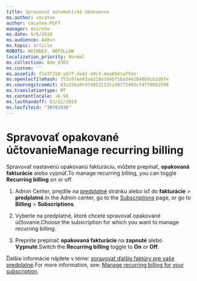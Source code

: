 ```yaml
---
title: Spravovať automatické obnovenie
ms.author: cmcatee
author: cmcatee-MSFT
manager: mnirkhe
ms.date: 6/6/2018
ms.audience: Admin
ms.topic: article
ROBOTS: NOINDEX, NOFOLLOW
localization_priority: Normal
ms.collection: Adm_O365
ms.custom: ''
ms.assetid: f1a3f310-a87f-4a42-a9c3-4ea894caf52e
ms.openlocfilehash: 753c8fee83aa318e184bf5ba3442848b9cb2d6fe
ms.sourcegitcommit: 03a156a9c9740521155a30775492c7dff0982588
ms.translationtype: MT
ms.contentlocale: sk-SK
ms.lasthandoff: 03/22/2019
ms.locfileid: "30761936"
---
```

# <a name="manage-recurring-billing"></a><span data-ttu-id="40a89-102">Spravovať opakované účtovanie</span><span class="sxs-lookup"><span data-stu-id="40a89-102">Manage recurring billing</span></span>

<span data-ttu-id="40a89-103">Spravovať nastavenú opakovanú fakturáciu, môžete prepínať, **opakovaná fakturácie** alebo vypnúť.</span><span class="sxs-lookup"><span data-stu-id="40a89-103">To manage recurring billing, you can toggle **Recurring billing** on or off.</span></span> 
  
1. <span data-ttu-id="40a89-104">Admin Center, prejdite na [predplatné](https://go.microsoft.com/fwlink/p/?linkid=842054) stránku alebo ísť do **fakturácie** \> **predplatné**.</span><span class="sxs-lookup"><span data-stu-id="40a89-104">In the Admin center, go to the [Subscriptions](https://go.microsoft.com/fwlink/p/?linkid=842054) page, or go to **Billing** \> **Subscriptions**.</span></span>
    
2. <span data-ttu-id="40a89-105">Vyberte na predplatné, ktoré chcete spravovať opakované účtovanie.</span><span class="sxs-lookup"><span data-stu-id="40a89-105">Choose the subscription for which you want to manage recurring billing.</span></span>
    
3. <span data-ttu-id="40a89-106">Prepnite prepínač **opakovaná fakturácie** na **zapnuté** alebo **Vypnuté**.</span><span class="sxs-lookup"><span data-stu-id="40a89-106">Switch the **Recurring billing** toggle to **On** or **Off**.</span></span>
    
<span data-ttu-id="40a89-107">Ďalšie informácie nájdete v téme: [spravovať ďalšie faktúry pre vaše predplatné](https://support.office.com/article/8d83b530-f4ca-47f6-a666-e5791cbacc7e).</span><span class="sxs-lookup"><span data-stu-id="40a89-107">For more information, see: [Manage recurring billing for your subscription](https://support.office.com/article/8d83b530-f4ca-47f6-a666-e5791cbacc7e).</span></span>
  

